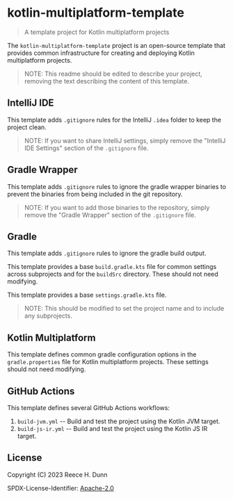 # kotlin-multiplatform-template
> A template project for Kotlin multiplatform projects

The `kotlin-multiplatform-template` project is an open-source template that
provides common infrastructure for creating and deploying Kotlin multiplatform
projects.

> NOTE: This readme should be edited to describe your project, removing the
> text describing the content of this template.

## IntelliJ IDE
This template adds `.gitignore` rules for the IntelliJ `.idea` folder to keep
the project clean.
> NOTE: If you want to share IntelliJ settings, simply remove the "IntelliJ IDE
> Settings" section of the `.gitignore` file.

## Gradle Wrapper
This template adds `.gitignore` rules to ignore the gradle wrapper binaries to
prevent the binaries from being included in the git repository.
> NOTE: If you want to add those binaries to the repository, simply remove the
> "Gradle Wrapper" section of the `.gitignore` file.

## Gradle
This template adds `.gitignore` rules to ignore the gradle build output.

This template provides a base `build.gradle.kts` file for common settings
across subprojects and for the `buildSrc` directory. These should not need
modifying.

This template provides a base `settings.gradle.kts` file.
> NOTE: This should be modified to set the project name and to include any
> subprojects.

## Kotlin Multiplatform
This template defines common gradle configuration options in the
`gradle.properties` file for Kotlin multiplatform projects. These settings
should not need modifying.

## GitHub Actions
This template defines several GitHub Actions workflows:
1. `build-jvm.yml` -- Build and test the project using the Kotlin JVM target.
2. `build-js-ir.yml` -- Build and test the project using the Kotlin JS IR target.

## License
Copyright (C) 2023 Reece H. Dunn

SPDX-License-Identifier: [Apache-2.0](LICENSE)
